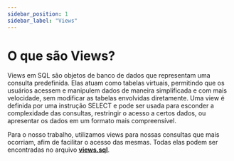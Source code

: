```yaml
---
sidebar_position: 1
sidebar_label: "Views"
---
```


# O que são Views?

Views em SQL são objetos de banco de dados que representam uma consulta predefinida. Elas atuam como tabelas virtuais, permitindo que os usuários acessem e manipulem dados de maneira simplificada e com mais velocidade, sem modificar as tabelas envolvidas diretamente. Uma view é definida por uma instrução SELECT e pode ser usada para esconder a complexidade das consultas, restringir o acesso a certos dados, ou apresentar os dados em um formato mais compreensível. 

Para o nosso trabalho, utilizamos views para nossas consultas que mais ocorriam, afim de facilitar o acesso das mesmas. Todas elas podem ser encontradas no arquivo [**views.sql**](../../../Modulo3/views).
